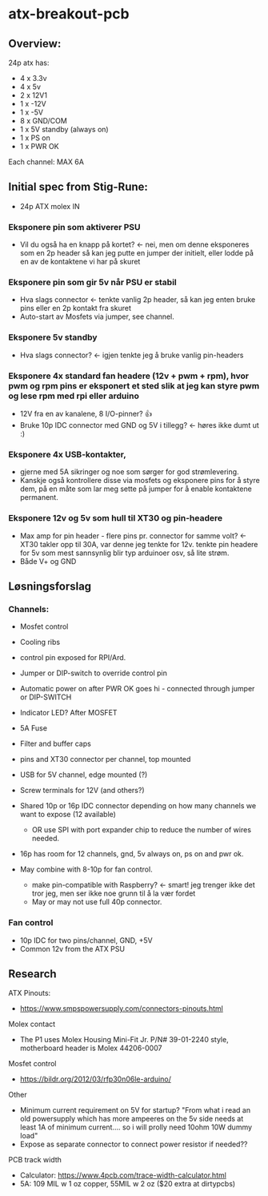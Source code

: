 # atx-breakout-pcb

## Overview:
24p atx has:
- 4 x 3.3v
- 4 x 5v
- 2 x 12V1
- 1 x -12V
- 1 x -5V
- 8 x GND/COM
- 1 x 5V standby (always on)
- 1 x PS on
- 1 x PWR OK

Each channel: MAX 6A

## Initial spec from Stig-Rune:
- 24p ATX molex IN

### Eksponere pin som aktiverer PSU
- Vil du også ha en knapp på kortet? <- nei, men om denne eksponeres som en 2p header så kan jeg putte en jumper der initielt, eller lodde på en av de kontaktene vi har på skuret

### Eksponere pin som gir 5v når PSU er stabil
- Hva slags connector <- tenkte vanlig 2p header, så kan jeg enten bruke pins eller en 2p kontakt fra skuret
- Auto-start av Mosfets via jumper, see channel.

### Eksponere 5v standby
- Hva slags connector? <- igjen tenkte jeg å bruke vanlig pin-headers

### Eksponere 4x standard fan headere (12v + pwm + rpm), hvor pwm og rpm pins er eksponert et sted slik at jeg kan styre pwm og lese rpm med rpi eller arduino
- 12V fra en av kanalene, 8 I/O-pinner?  :+1:
- Bruke 10p IDC connector med GND og 5V i tillegg? <- høres ikke dumt ut :)

### Eksponere 4x USB-kontakter, 
- gjerne med 5A sikringer og noe som sørger for god strømlevering. 
- Kanskje også kontrollere disse via mosfets og eksponere pins for å styre dem, på en måte som lar meg sette på jumper for å enable kontaktene permanent.

### Eksponere 12v og 5v som hull til XT30 og pin-headere
- Max amp for pin header - flere pins pr. connector for samme volt? <- XT30 takler opp til 30A, var denne jeg tenkte for 12v. tenkte pin headere for 5v som mest sannsynlig blir typ arduinoer osv, så lite strøm.
- Både V+ og GND


## Løsningsforslag

### Channels:
- Mosfet control
- Cooling ribs
- control pin exposed for RPI/Ard.
- Jumper or DIP-switch to override control pin
- Automatic power on after PWR OK goes hi - connected through jumper or DIP-SWITCH 
- Indicator LED? After MOSFET
- 5A Fuse
- Filter and buffer caps
- pins and XT30 connector per channel, top mounted
- USB for 5V channel, edge mounted (?)
- Screw terminals for 12V (and others?)

- Shared 10p or 16p IDC connector depending on how many channels we want to expose (12 available)
	- OR use SPI with port expander chip to reduce the number of wires needed.
- 16p has room for 12 channels, gnd, 5v always on, ps on and pwr ok.
- May combine with 8-10p for fan control.
	- make pin-compatible with Raspberry? <- smart! jeg trenger ikke det tror jeg, men ser ikke noe grunn til å la vær fordet
	- May or may not use full 40p connector.

### Fan control
- 10p IDC for two pins/channel, GND, +5V
- Common 12v from the ATX PSU

## Research

ATX Pinouts:
- https://www.smpspowersupply.com/connectors-pinouts.html

Molex contact
- The P1 uses Molex Housing Mini-Fit Jr. P/N# 39-01-2240 style, motherboard header is Molex 44206-0007

Mosfet control
- https://bildr.org/2012/03/rfp30n06le-arduino/

Other
- Minimum current requirement on 5V for startup? "From what i read an old powersupply which has more ampeeres on 
  the 5v side needs at least 1A of minimum current.... so i will prolly need 10ohm 10W dummy load"
- Expose as separate connector to connect power resistor if needed??

PCB track width
- Calculator: https://www.4pcb.com/trace-width-calculator.html
- 5A: 109 MIL w 1 oz copper, 55MIL w 2 oz ($20 extra at dirtypcbs)

